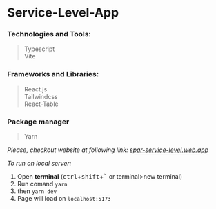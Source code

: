 # Service-Level-App

### Technologies and Tools:

> Typescript <br>
> Vite<br>

### Frameworks and Libraries:

> React.js<br>
> Tailwindcss<br>
> React-Table

### Package manager

> Yarn

_Please, checkout website at following link: [spar-service-level.web.app](https://spar-service-level.web.appv)_

_To run on local server:_

1. Open **terminal** (<kbd>ctrl</kbd>+<kbd>shift</kbd>+<kbd>`</kbd> or terminal>new terminal)
2. Run comand `yarn`
3. then `yarn dev`
4. Page will load on `localhost:5173`
